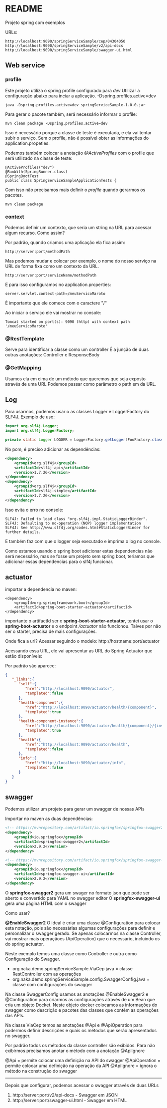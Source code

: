 # README

Projeto spring com exemplos

URLs:

```
http://localhost:9090/springServiceSample/cep/04304050
http://localhost:9090/springServiceSample/v2/api-docs
http://localhost:9090/springServiceSample/swagger-ui.html

```


## Web service

### profile

Este projeto utiliza o spring profile configurado para _dev_
Utilizar a configuração abaixo para inciar a aplicação.
-Dspring.profiles.active=dev

```shell
java -Dspring.profiles.active=dev springServiceSample-1.0.0.jar
```

Para gerar o pacote também, será necessário informar o profile:


```shell
mvn clean package -Dspring.profiles.active=dev

```

Isso é necessário porque a classe de teste é executada, e ela vai tentar subir o serviço.
Sem o profile, não é possível obter as informações do application.propeties.

Podemos também colocar a anotação _@ActiveProfiles_ com o profile que será utilizado na classe de teste:

```
@ActiveProfiles("dev")
@RunWith(SpringRunner.class)
@SpringBootTest
public class SpringServiceSampleApplicationTests {
```

Com isso não precisamos mais definir o _profile_ quando gerarmos os pacotes. 

```
mvn clean package
```



### context

Podemos definir um contexto, que seria um string na URL para acessar algum recurso.
Como assim?

Por padrão, quando criamos uma aplicação ela fica assim:

```
http://server:port/methodPath
```

Mas podemos mudar e colocar por exemplo, o nome do nosso serviço na URL de forma fixa como um contexto da URL.

```
http://server:port/serviceName/methodPath
```

E para isso configuramos no application.properties:

```
server.servlet.context-path=/meuServicoMaroto
```

É importante que ele comece com o caractere "/"

Ao iniciar o serviço ele vai mostrar no console:

```
Tomcat started on port(s): 9090 (http) with context path '/meuServicoMaroto'
```



### @RestTemplate

Serve para identificar a classe como um controller
É a junção de duas outras anotações: Controller e ResponseBody

### @GetMapping

Usamos ela em cima de um método que queremos que seja exposto através de uma URL
Podemos passar como parâmetro o path em da URL.

## Log

Para usarmos, podemos usar o as classes Logger e LoggerFactory do SLF4J.
Exemplo de uso:

```java
import org.slf4j.Logger;
import org.slf4j.LoggerFactory;

private static Logger LOGGER = LoggerFactory.getLogger(FooFactory.class);
```

No pom, é preciso adicionar as dependências:

```xml
<dependency>
	<groupId>org.slf4j</groupId>
	<artifactId>slf4j-api</artifactId>
	<version>1.7.26</version>
</dependency>
<dependency>
	<groupId>org.slf4j</groupId>
	<artifactId>slf4j-simple</artifactId>
	<version>1.7.26</version>
</dependency>
```

Isso evita o erro no console:

```
SLF4J: Failed to load class "org.slf4j.impl.StaticLoggerBinder".
SLF4J: Defaulting to no-operation (NOP) logger implementation
SLF4J: See http://www.slf4j.org/codes.html#StaticLoggerBinder for further details.
```

E também faz com que o logger seja executado e imprima o log no console.

Como estamos usando o spring boot adicionar estas dependencias não será necessário, mas se fosse um projeto sem spring boot,
teriamos que adicionar essas dependencias para o slf4j funcionar.


## actuator

importar a dependencia no maven:

```
<dependency>
	<groupId>org.springframework.boot</groupId>
	<artifactId>spring-boot-starter-actuator</artifactId>
</dependency>
```

importante o artifactId ser o __spring-boot-starter-actuator__, tentei usar o __spring-boot-actuator__ e o endpoint _/actuator_ não funcionou.
Talves por não ser o starter, precisa de mais configurações.

Onde fica a url?
Acessar seguindo o modelo: http://hostname:port/actuator

Acessando essa URL, ele vai apresentar as URL do Spring Actuator que estão disponíveis:

Por padrão são aparece:

```json
{
   "_links":{
      "self":{
         "href":"http://localhost:9090/actuator",
         "templated":false
      },
      "health-component":{
         "href":"http://localhost:9090/actuator/health/{component}",
         "templated":true
      },
      "health-component-instance":{
         "href":"http://localhost:9090/actuator/health/{component}/{instance}",
         "templated":true
      },
      "health":{
         "href":"http://localhost:9090/actuator/health",
         "templated":false
      },
      "info":{
         "href":"http://localhost:9090/actuator/info",
         "templated":false
      }
   }
}
```

## swagger

Podemos utilizar um projeto para gerar um swagger de nossas APIs

Importar no maven as duas dependências:

```xml
<!-- https://mvnrepository.com/artifact/io.springfox/springfox-swagger2 -->
<dependency>
	<groupId>io.springfox</groupId>
	<artifactId>springfox-swagger2</artifactId>
	<version>2.9.2</version>
</dependency>

<!-- https://mvnrepository.com/artifact/io.springfox/springfox-swagger-ui -->
<dependency>
	<groupId>io.springfox</groupId>
	<artifactId>springfox-swagger-ui</artifactId>
	<version>2.9.2</version>
</dependency>
```

O __springfox-swagger2__ gera um swager no formato json que pode ser aberto e convertido para YAML no swagger editor
O __springfox-swagger-ui__ gera uma página HTML com o swagger

Como usar?

__@EnableSwagger2__
O ideal é criar uma classe @Configuration para colocar esta notação, pois são necessárias algumas configurações para definir e personalizar o swagger gerado.
Se apenas colocarmos na classe Controller, vai mostrar mais operaçãoes (ApiOperation) que o necessário, incluindo os do spring actuator. 

Neste exemplo temos uma classe como Controller e outra como Configuração do Swagger.

* org.naka.demo.springServiceSample.ViaCep.java =  classe RestController com as operações 
* org.naka.demo.springServiceSample.config.SwaggerConfig.java = classe com configurações do swagger

Na classe SwaggerConfig usamos as anotações @EnableSwagger2 e @Configuration para criarmos as configurações através de um Bean que cria um objeto Docket.
Neste objeto docker colocamos as informações do swagger como descrição e pacotes das classes que contém as operações das APIs.

Na classe ViaCep temos as anotações @Api e @ApiOperation para podermos definir descrições e quais os métodos que serão apresentados no swagger.

Por padrão todos os métodos da classe controller são exibidos. Para não exibirmos precisamos anotar o método com a anotação @ApiIgnore

@Api = permite colocar uma definição na API do swagger
@ApiOperation = permite colocar uma definição na operação da API
@ApiIgnore = ignora o método na construção do swagger

____


Depois que configurar, podemos acessar o swagger através de duas URLs

1. http://server:port/v2/api-docs - Swagger em JSON
2. http://server:port/swagger-ui.html - Swagger em HTML





